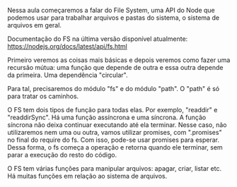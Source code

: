 Nessa aula começaremos a falar do File System, uma API do Node que podemos usar para trabalhar arquivos e pastas do sistema, o sistema de arquivos em geral.

Documentação do FS na última versão disponível atualmente: https://nodejs.org/docs/latest/api/fs.html

Primeiro veremos as coisas mais básicas e depois veremos como fazer uma recursão mútua: uma função que depende de outra e essa outra depende da primeira. Uma dependência "circular".

Para tal, precisaremos do módulo "fs" e do módulo "path". O "path" é só para tratar os caminhos.

O FS tem dois tipos de função para todas elas. Por exemplo, "readdir" e "readdirSync". Há uma função assíncrona e uma síncrona. A função síncrona não deixa continuar executando até ela terminar.
Nesse caso, não utilizaremos nem uma ou outra, vamos utilizar promises, com ".promises" no final do require do fs.
Com isso, pode-se usar promises para esperar. Dessa forma, o fs começa a operação e retorna quando ele terminar, sem parar a execução do resto do código.

O FS tem várias funções para manipular arquivos: apagar, criar, listar etc. Há muitas funções em relação ao sistema de arquivos.